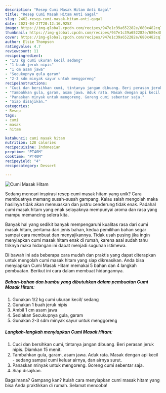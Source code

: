 ```yaml
---
description: "Resep Cumi Masak Hitam Anti Gagal"
title: "Resep Cumi Masak Hitam Anti Gagal"
slug: 2462-resep-cumi-masak-hitam-anti-gagal
date: 2021-04-27T20:12:16.925Z
image: https://img-global.cpcdn.com/recipes/947e1c39a652282e/680x482cq70/cumi-masak-hitam-foto-resep-utama.jpg
thumbnail: https://img-global.cpcdn.com/recipes/947e1c39a652282e/680x482cq70/cumi-masak-hitam-foto-resep-utama.jpg
cover: https://img-global.cpcdn.com/recipes/947e1c39a652282e/680x482cq70/cumi-masak-hitam-foto-resep-utama.jpg
author: Elsie Thompson
ratingvalue: 4.7
reviewcount: 11
recipeingredient:
- "1/2 kg cumi ukuran kecil sedang"
- "1 buah jeruk nipis"
- "1 cm asam jawa"
- "Secukupnya gula garam"
- "2-3 sdm minyak sayur untuk menggoreng"
recipeinstructions:
- "Cuci dan bersihkan cumi, tintanya jangan dibuang. Beri perasan jeruk nipis. Diamkan 15 menit."
- "Tambahkan gula, garam, asam jawa. Aduk rata. Masak dengan api kecil - sedang sampai cumi keluar airnya, dan airnya surut."
- "Panaskan minyak untuk mengoreng. Goreng cumi sebentar saja."
- "Siap disajikan."
categories:
- Resep
tags:
- cumi
- masak
- hitam

katakunci: cumi masak hitam 
nutrition: 128 calories
recipecuisine: Indonesian
preptime: "PT40M"
cooktime: "PT40M"
recipeyield: "4"
recipecategory: Dessert

---
```



![Cumi Masak Hitam](https://img-global.cpcdn.com/recipes/947e1c39a652282e/680x482cq70/cumi-masak-hitam-foto-resep-utama.jpg)

Sedang mencari inspirasi resep cumi masak hitam yang unik? Cara membuatnya memang susah-susah gampang. Kalau salah mengolah maka hasilnya tidak akan memuaskan dan justru cenderung tidak enak. Padahal cumi masak hitam yang enak selayaknya mempunyai aroma dan rasa yang mampu memancing selera kita.



Banyak hal yang sedikit banyak mempengaruhi kualitas rasa dari cumi masak hitam, pertama dari jenis bahan, kedua pemilihan bahan segar sampai cara membuat dan menyajikannya. Tidak usah pusing jika ingin menyiapkan cumi masak hitam enak di rumah, karena asal sudah tahu triknya maka hidangan ini dapat menjadi suguhan istimewa.


Di bawah ini ada beberapa cara mudah dan praktis yang dapat diterapkan untuk mengolah cumi masak hitam yang siap dikreasikan. Anda bisa menyiapkan Cumi Masak Hitam memakai 5 bahan dan 4 langkah pembuatan. Berikut ini cara dalam membuat hidangannya.

<!--inarticleads1-->

##### Bahan-bahan dan bumbu yang dibutuhkan dalam pembuatan Cumi Masak Hitam:

1. Gunakan 1/2 kg cumi ukuran kecil/ sedang
1. Gunakan 1 buah jeruk nipis
1. Ambil 1 cm asam jawa
1. Sediakan Secukupnya gula, garam
1. Gunakan 2-3 sdm minyak sayur untuk menggoreng




<!--inarticleads2-->

##### Langkah-langkah menyiapkan Cumi Masak Hitam:

1. Cuci dan bersihkan cumi, tintanya jangan dibuang. Beri perasan jeruk nipis. Diamkan 15 menit.
1. Tambahkan gula, garam, asam jawa. Aduk rata. Masak dengan api kecil - sedang sampai cumi keluar airnya, dan airnya surut.
1. Panaskan minyak untuk mengoreng. Goreng cumi sebentar saja.
1. Siap disajikan.




Bagaimana? Gampang kan? Itulah cara menyiapkan cumi masak hitam yang bisa Anda praktikkan di rumah. Selamat mencoba!
